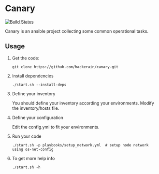 # Canary

[![Build Status](https://travis-ci.org/hackerain/canary.svg?branch=master)](https://travis-ci.org/hackerain/canary)

Canary is an ansible project collecting some common operational tasks.

## Usage

1. Get the code:

    ```
    git clone https://github.com/hackerain/canary.git
    ```

2. Install dependencies

    ```
    ./start.sh --install-deps
    ```

3. Define your inventory

    You should define your inventory according your environments. Modify the
    inventory/hosts file.

4. Define your configuration

    Edit the config.yml to fit your environments.

5. Run your code

    ```
    ./start.sh -p playbooks/setup_network.yml  # setup node network using os-net-config
    ```
6. To get more help info

    ```
    ./start.sh -h
    ```
